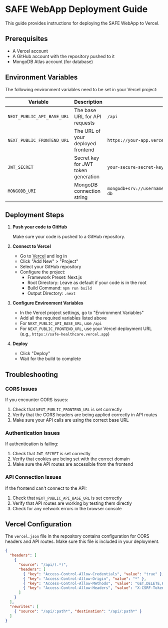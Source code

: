 # SAFE WebApp Deployment Guide

This guide provides instructions for deploying the SAFE WebApp to Vercel.

## Prerequisites

- A Vercel account
- A GitHub account with the repository pushed to it
- MongoDB Atlas account (for database)

## Environment Variables

The following environment variables need to be set in your Vercel project:

| Variable | Description | Example |
|----------|-------------|---------|
| `NEXT_PUBLIC_API_BASE_URL` | The base URL for API requests | `/api` |
| `NEXT_PUBLIC_FRONTEND_URL` | The URL of your deployed frontend | `https://your-app.vercel.app` |
| `JWT_SECRET` | Secret key for JWT token generation | `your-secure-secret-key` |
| `MONGODB_URI` | MongoDB connection string | `mongodb+srv://username:password@cluster.mongodb.net/safe-db` |

## Deployment Steps

1. **Push your code to GitHub**

   Make sure your code is pushed to a GitHub repository.

2. **Connect to Vercel**

   - Go to [Vercel](https://vercel.com) and log in
   - Click "Add New" > "Project"
   - Select your GitHub repository
   - Configure the project:
     - Framework Preset: Next.js
     - Root Directory: Leave as default if your code is in the root
     - Build Command: `npm run build`
     - Output Directory: `.next`

3. **Configure Environment Variables**

   - In the Vercel project settings, go to "Environment Variables"
   - Add all the required variables listed above
   - For `NEXT_PUBLIC_API_BASE_URL`, use `/api`
   - For `NEXT_PUBLIC_FRONTEND_URL`, use your Vercel deployment URL (e.g., `https://safe-healthcare.vercel.app`)

4. **Deploy**

   - Click "Deploy"
   - Wait for the build to complete

## Troubleshooting

### CORS Issues

If you encounter CORS issues:

1. Check that `NEXT_PUBLIC_FRONTEND_URL` is set correctly
2. Verify that the CORS headers are being applied correctly in API routes
3. Make sure your API calls are using the correct base URL

### Authentication Issues

If authentication is failing:

1. Check that `JWT_SECRET` is set correctly
2. Verify that cookies are being set with the correct domain
3. Make sure the API routes are accessible from the frontend

### API Connection Issues

If the frontend can't connect to the API:

1. Check that `NEXT_PUBLIC_API_BASE_URL` is set correctly
2. Verify that API routes are working by testing them directly
3. Check for any network errors in the browser console

## Vercel Configuration

The `vercel.json` file in the repository contains configuration for CORS headers and API routes. Make sure this file is included in your deployment.

```json
{
  "headers": [
    {
      "source": "/api/(.*)",
      "headers": [
        { "key": "Access-Control-Allow-Credentials", "value": "true" },
        { "key": "Access-Control-Allow-Origin", "value": "*" },
        { "key": "Access-Control-Allow-Methods", "value": "GET,DELETE,PATCH,POST,PUT,OPTIONS" },
        { "key": "Access-Control-Allow-Headers", "value": "X-CSRF-Token, X-Requested-With, Accept, Accept-Version, Content-Length, Content-MD5, Content-Type, Date, X-Api-Version, Authorization" }
      ]
    }
  ],
  "rewrites": [
    { "source": "/api/:path*", "destination": "/api/:path*" }
  ]
}
``` 
